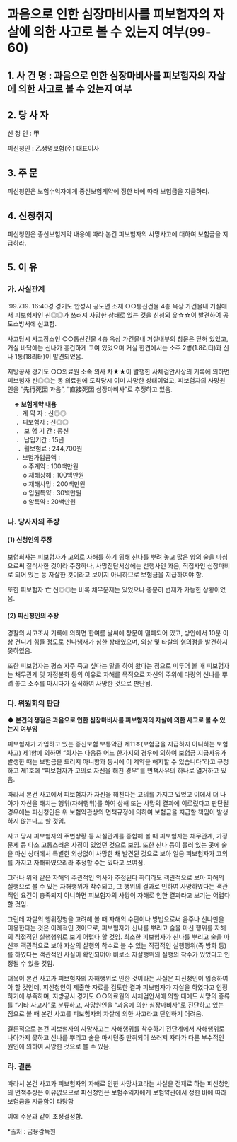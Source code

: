 # 과음으로 인한 심장마비사를 피보험자의 자살에 의한 사고로 볼 수 있는지 여부(99-60)

## 1. 사 건 명 : 과음으로 인한 심장마비사를 피보험자의 자살에 의한 사고로 볼 수 있는지 여부


## 2. 당 사 자

신 청 인 : 甲

피신청인 : 乙생명보험(주) 대표이사 


## 3. 주    문

  피신청인은 보험수익자에게 종신보험계약에 정한 바에 따라 보험금을 지급하라.

## 4. 신청취지

  피신청인은 종신보험계약 내용에 따라 본건 피보험자의 사망사고에 대하여 보험금을 지급하라.


## 5. 이   유

### 가. 사실관계

’99.7.19. 16:40경 경기도 안성시 공도면 소재 ○○통신건물 4층 옥상 가건물내 거실에서 피보험자인 신◎◎가 쓰러져 사망한 상태로 있는 것을 신청외 유☆☆이 발견하여 공도소방서에 신고함.

사고당시 사고장소인 ○○통신건물 4층 옥상 가건물내 거실내부의 창문은 닫혀 있었고, 거실 바닥에는 신나가 흥건하게 고여 있었으며 거실 한켠에서는 소주 2병(1.8리터)과 신나 1통(18리터)이 발견되었음.

지방공사 경기도 ○○의료원 소속 의사 차★★이 발행한 사체검안서상의 기록에 의하면 피보험자 신◎◎는 동 의료원에 도착당시 이미 사망한 상태이었고, 피보험자의 사망원인을 “先行死因 과음”, “直接死因 심장마비사”로 추정하고 있음.

&nbsp;&nbsp;&nbsp;&nbsp;**※ 보험계약 내용**<br> 
      &nbsp;&nbsp;&nbsp;&nbsp;&nbsp;．계   약   자 : 신◎◎<br>&nbsp;&nbsp;&nbsp;&nbsp;&nbsp;．피보험자 : 신◎◎<br>&nbsp;&nbsp;&nbsp;&nbsp;&nbsp;． 보 험  기 간 : 종신<br>&nbsp;&nbsp;&nbsp;&nbsp;&nbsp;． 납입기간 : 15년<br>&nbsp;&nbsp;&nbsp;&nbsp;&nbsp;
      ．월보험료 : 244,700원<br>&nbsp;&nbsp;&nbsp;&nbsp;&nbsp;．보험가입금액 :<br>&nbsp;&nbsp;&nbsp;&nbsp;&nbsp;&nbsp;&nbsp;&nbsp; o 주계약   : 100백만원<br>&nbsp;&nbsp;&nbsp;&nbsp;&nbsp;&nbsp;&nbsp;&nbsp; o 재해상해 : 100백만원<br>&nbsp;&nbsp;&nbsp;&nbsp;&nbsp;&nbsp;&nbsp;&nbsp;
        o  재해사망 : 200백만원<br>&nbsp;&nbsp;&nbsp;&nbsp;&nbsp;&nbsp;&nbsp;&nbsp;
        o  입원특약 :  30백만원<br>&nbsp;&nbsp;&nbsp;&nbsp;&nbsp;&nbsp;&nbsp;&nbsp;
        o  암특약   :  20백만원 
         

### 나. 당사자의 주장

####  (1) 신청인의 주장

보험회사는 피보험자가 고의로 자해를 하기 위해 신나를 뿌려 놓고 많은 양의 술을 마심으로써 질식사한 것이라 주장하나, 사망진단서상에는 선행사인 과음, 직접사인 심장마비로 되어 있는 등 자살한 것이라고 보이지 아니하므로 보험금을 지급하여야 함.

또한 피보험자 亡 신◎◎는 비록 채무문제는 있었으나 충분히 변제가 가능한 상황이었음.

####  (2) 피신청인의 주장

경찰의 사고조사 기록에 의하면 한여름 날씨에 창문이 밀폐되어 있고, 방안에서 10분 이상 견디기 힘들 정도로 신나냄새가 심한 상태였으며, 외상 및 타살의 혐의점을 발견하지 못하였음. 

또한 피보험자는 평소 자주 죽고 싶다는 말을 하여 왔다는 점으로 미루어 볼 때 피보험자는 채무관계 및 가정불화 등의 이유로 자해를 목적으로 자신의 주위에 다량의 신나를 뿌려 놓고 소주를 마시다가 질식하여 사망한 것으로 판단됨. 


### 다. 위원회의 판단

**◆ 본건의 쟁점은 과음으로 인한 심장마비사를 피보험자의 자살에 의한 사고로 볼 수 있는지 여부임**

피보험자가 가입하고 있는 종신보험 보통약관 제11조(보험금을 지급하지 아니하는 보험사고) 제1항에 의하면 “회사는 다음중 어느 한가지의 경우에 의하여 보험금 지급사유가 발생한 때는 보험금을 드리지 아니함과 동시에 이 계약을 해지할 수 있습니다”라고 규정하고  제1호에 “피보험자가 고의로 자신을 해친 경우”를 면책사유의 하나로 열거하고 있음.

따라서 본건 사고에서 피보험자가 자신을 해친다는 고의를 가지고 있었고 이에서 더 나아가 자신을 해치는 행위(자해행위)를 하여 상해 또는 사망의 결과에 이르렀다고 판단될 경우에는 피신청인은 위 보험약관상의 면책규정에 의하여 보험금을 지급할 책임이 발생하지 않는다고 할 것임.

사고 당시 피보험자의 주변상황 등 사실관계를 종합해 볼 때 피보험자는 채무관계, 가정문제 등 다소 고통스러운 사정이 있었던 것으로 보임. 또한 신나 등이 흘러 있는 곳에 술을 마신 상태에서 특별한 외상없이 사망한 채 발견된 것으로 보아 일응 피보험자가 고의를 가지고 자해하였으리라 추정할 수는 있다고 보여짐.

그러나 위와 같은 자해의 주관적인 의사가 추정된다 하더라도 객관적으로 보아 자해의 실행으로 볼 수 있는 자해행위가 착수되고, 그 행위의 결과로 인하여 사망하였다는 객관적인 요건이 충족되지 아니하면 피보험자의 사망이 자해로 인한 결과라고 보기는 어렵다 할 것임.

그런데 자살의 행위정형을 고려해 볼 때 자해의 수단이나 방법으로써 음주나 신나만을 이용한다는 것은 이례적인 것이므로, 피보험자가 신나를 뿌리고 술을 마신 행위를 자해의 직접적인 실행행위로 보기 어렵다 할 것임. 최소한 피보험자가 신나를 뿌리고 술을 마신후 객관적으로 보아 자살의 실행의 착수로 볼 수 있는 직접적인 실행행위(즉 방화 등)를 하였다는 객관적인 사실이 확인되어야 비로소 자살행위의 실행의 착수가 있었다고 인정될 수 있을 것임. 

더욱이 본건 사고가 피보험자의 자해행위로 인한 것이라는 사실은 피신청인이 입증하여야 할 것인데, 피신청인이 제출한 자료를 검토한 결과 피보험자가 자살을 하였다고 인정하기에 부족하며, 지방공사 경기도 ○○의료원의 사체검안서에 의할 때에도 사망의 종류를 “기타 사고사”로 분류하고, 사망원인을 “과음에 의한 심장마비사”로 진단하고 있는 점으로 볼 때 본건 사고를 피보험자의 자살에 의한 사고라고 단언하기 어려움. 

결론적으로 본건 피보험자의 사망사고는 자해행위를 착수하기 전단계에서 자해행위로 나아가지 못하고 신나를 뿌리고 술을 마시던중 만취되어 쓰러져 자다가 다른 부수적인 원인에 의하여 사망한 것으로 볼 수 있음.

### 라. 결론

따라서 본건 사고가 피보험자의 자해로 인한 사망사고라는 사실을  전제로 하는 피신청인의 면책주장은 이유없으므로 피신청인은 보험수익자에게 보험약관에서 정한 바에 따라 보험금을 지급함이 타당함

이에 주문과 같이 조정결정함.

*출처 : 금융감독원